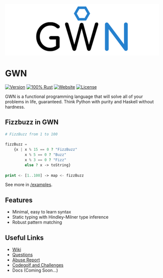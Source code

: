 ![GWN Logo](/media/GWN.png)
# GWN
[![Version](https://img.shields.io/badge/dynamic/yaml.svg?color=informational&label=version&query=%24.version&url=https%3A%2F%2Fraw.githubusercontent.com%2Fgwn-lang%2Fgwn%2Fmaster%2Fversion.version)](/version.version)
[![100% Rust](https://img.shields.io/github/languages/top/gwn-lang/gwn.svg?color=%23dea584&logo=rust)](/src)
[![Website](https://img.shields.io/website/https/gwn-lang.github.io.svg)](https://gwn-lang.github.io)
[![License](https://img.shields.io/github/license/gwn-lang/gwn.svg)](/license)

GWN is a functional programming language that will solve all of your problems in life, guaranteed.
Think Python with purity and Haskell without hardness.

## Fizzbuzz in GWN

```php
# FizzBuzz from 1 to 100

fizzBuzz =
    {x | x % 15 == 0 ? "FizzBuzz"
         x % 5 == 0 ? "Buzz"
         x % 3 == 0 ? "Fizz"
         else ? x -> toString}
    
print <- [1..100] -> map <- fizzBuzz
```

See more in [/examples](/examples).

## Features
- Minimal, easy to learn syntax
- Static typing with Hindley-Milner type inference
- Robust pattern matching

## Useful Links
- [Wiki](https://github.com/gwn-lang/gwn/wiki)
- [Questions](https://github.com/gwn-lang/gwn/issues/5)
- [Abuse Report](https://github.com/gwn-lang/gwn/issues/4)
- [Codegolf and Challenges](https://github.com/gwn-lang/gwn/issues/8)
- Docs (Coming Soon...)
